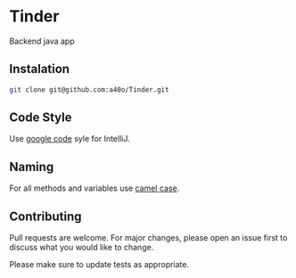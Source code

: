 # Tinder
Backend java app

## Instalation

```bash
git clone git@github.com:a40o/Tinder.git
```

## Code Style
Use [google code](https://plugins.jetbrains.com/plugin/8527-google-java-format) syle for IntelliJ.

## Naming
For all methods and variables use [camel case](https://www.javatpoint.com/camel-case-in-java).

## Contributing

Pull requests are welcome. For major changes, please open an issue first
to discuss what you would like to change.

Please make sure to update tests as appropriate.
